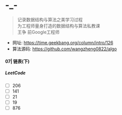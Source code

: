 # -_-
>记录数据结构与算法之美学习过程<br>
 为工程师量身打造的数据结构与算法私教课<br>
 王争 前Google工程师



 - 网址: https://time.geekbang.org/column/intro/126 <br>
 - 算法源码: https://github.com/wangzheng0822/algo


#### 07| 链表(下) 
##### LeetCode
- [ ] 206
- [ ] 141
- [ ] 21
- [ ] 19
- [ ] 876
